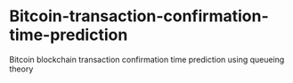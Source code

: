# Bitcoin-transaction-confirmation-time-prediction
Bitcoin blockchain transaction confirmation time prediction using queueing theory 
